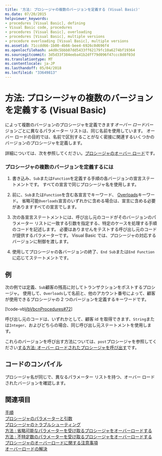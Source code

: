 ```yaml
---
title: '方法: プロシージャの複数のバージョンを定義する (Visual Basic)'
ms.date: 07/20/2015
helpviewer_keywords:
- procedures [Visual Basic], defining
- Visual Basic code, procedures
- procedures [Visual Basic], overloading
- procedures [Visual Basic], multiple versions
- procedure overloading [Visual Basic], multiple versions
ms.assetid: 71ccdd66-1b00-4b66-bee4-6926c0d696f4
ms.openlocfilehash: a4d0c5bbb07dd5433ff62179fc10a6274bf19364
ms.sourcegitcommit: 3d5d33f384eeba41b2dff79d096f47ccc8d8f03d
ms.translationtype: MT
ms.contentlocale: ja-JP
ms.lasthandoff: 05/04/2018
ms.locfileid: "33649813"
---
```

# <a name="how-to-define-multiple-versions-of-a-procedure-visual-basic"></a>方法: プロシージャの複数のバージョンを定義する (Visual Basic)
によって複数のバージョンのプロシージャを定義できます*オーバー ロード*バージョンごとに異なるパラメーター リストは、同じ名前を使用しています。 オーバー ロードの目的では、名前で区別することがなく密接に関連するいくつかのバージョンのプロシージャを定義します。  
  
 詳細については、次を参照してください。[プロシージャのオーバー ロード](./procedure-overloading.md)です。  
  
### <a name="to-define-multiple-versions-of-a-procedure"></a>プロシージャの複数のバージョンを定義するには  
  
1.  書き込み、`Sub`または`Function`を定義する手順の各バージョンの宣言ステートメントです。 すべての宣言で同じプロシージャ名を使用します。  
  
2.  前に、`Sub`または`Function`を含む各宣言でキーワード、 [Overloads](../../../../visual-basic/language-reference/modifiers/overloads.md)キーワード。 省略可能`Overloads`宣言のいずれかに含める場合は、宣言に含める必要がありますすべての宣言でします。  
  
3.  次の各宣言ステートメントには、呼び出し元のコードがそのバージョンのパラメーター リストに一致する引数を指定する、特定のケースを処理する手順のコードを記述します。 必要はありませんをテストする呼び出し元のコードが提供するパラメーターです。 Visual Basic では、プロシージャの対応するバージョンに制御を渡します。  
  
4.  使用してプロシージャの各バージョンの終了、`End Sub`または`End Function`に応じてステートメントです。  
  
## <a name="example"></a>例  
 次の例では定義、`Sub`顧客の残高に対してトランザクションをポストするプロシージャ。 使用して、`Overloads`して名前と、他のアカウント番号によって、顧客が使用できるプロシージャの 2 つのバージョンを定義するキーワードです。  
  
 [!code-vb[VbVbcnProcedures#72](./codesnippet/VisualBasic/how-to-define-multiple-versions-of-a-procedure_1.vb)]  
  
 呼び出し元のコードは、いずれかとして、顧客 id を取得できます、`String`または`Integer`、およびどちらの場合、同じ呼び出し元ステートメントを使用します。  
  
 これらのバージョンを呼び出す方法については、`post`プロシージャを参照してください[する方法: オーバー ロードされたプロシージャを呼び出す](./how-to-call-an-overloaded-procedure.md)です。  
  
## <a name="compiling-the-code"></a>コードのコンパイル  
 プロシージャ名が同じで、異なるパラメーター リストを持つ、オーバー ロードされたバージョンを確認します。  
  
## <a name="see-also"></a>関連項目  
 [手順](./index.md)  
 [プロシージャのパラメーターと引数](./procedure-parameters-and-arguments.md)  
 [プロシージャのトラブルシューティング](./troubleshooting-procedures.md)  
 [方法 : 省略可能なパラメーターを受け取るプロシージャをオーバーロードする](./how-to-overload-a-procedure-that-takes-optional-parameters.md)  
 [方法 : 不特定数のパラメーターを受け取るプロシージャをオーバーロードする](./how-to-overload-a-procedure-that-takes-an-indefinite-number-of-parameters.md)  
 [プロシージャのオーバーロードに関する注意事項](./considerations-in-overloading-procedures.md)  
 [オーバーロードの解決](./overload-resolution.md)
